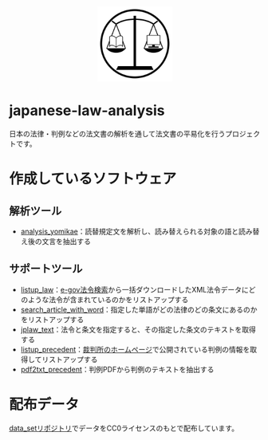 <p align="center">
    <img width="150" alt="Logo" src="https://raw.githubusercontent.com/japanese-law-analysis/.github/master/icon/icon.svg">
</p>

# japanese-law-analysis

日本の法律・判例などの法文書の解析を通して法文書の平易化を行うプロジェクトです。


# 作成しているソフトウェア

## 解析ツール

- [analysis_yomikae](https://github.com/japanese-law-analysis/analysis_yomikae)：読替規定文を解析し、読み替えられる対象の語と読み替え後の文言を抽出する

## サポートツール

- [listup_law](https://github.com/japanese-law-analysis/listup_law)：[e-gov法令検索](https://elaws.e-gov.go.jp/)から一括ダウンロードしたXML法令データにどのような法令が含まれているのかをリストアップする
- [search_article_with_word](https://github.com/japanese-law-analysis/search_article_with_word)：指定した単語がどの法律のどの条文にあるのかをリストアップする
- [jplaw_text](https://github.com/japanese-law-analysis/jplaw_text)：法令と条文を指定すると、その指定した条文のテキストを取得する
- [listup_precedent](https://github.com/japanese-law-analysis/listup_precedent)：[裁判所のホームページ](https://www.courts.go.jp/)で公開されている判例の情報を取得してリストアップする
- [pdf2txt_precedent](https://github.com/japanese-law-analysis/pdf2txt_precedent)：判例PDFから判例のテキストを抽出する


# 配布データ

[data_setリポジトリ](https://github.com/japanese-law-analysis/data_set)でデータをCC0ライセンスのもとで配布しています。
